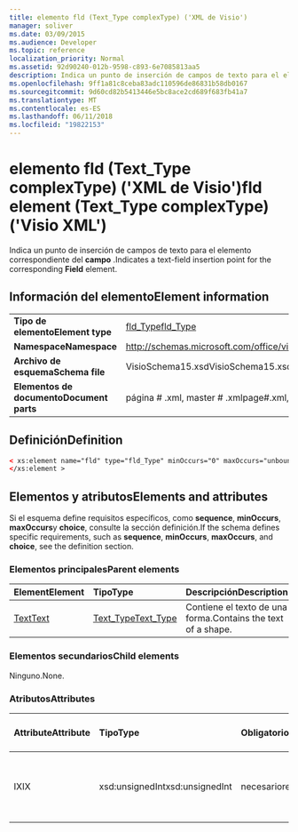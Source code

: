 ```yaml
---
title: elemento fld (Text_Type complexType) ('XML de Visio')
manager: soliver
ms.date: 03/09/2015
ms.audience: Developer
ms.topic: reference
localization_priority: Normal
ms.assetid: 92d90240-012b-9598-c893-6e7085813aa5
description: Indica un punto de inserción de campos de texto para el elemento correspondiente del campo.
ms.openlocfilehash: 9ff1a81c8ceba83adc110596de86831b58db0167
ms.sourcegitcommit: 9d60cd82b5413446e5bc8ace2cd689f683fb41a7
ms.translationtype: MT
ms.contentlocale: es-ES
ms.lasthandoff: 06/11/2018
ms.locfileid: "19822153"
---
```

# <a name="fld-element-texttype-complextype-visio-xml"></a><span data-ttu-id="cc4a6-103">elemento fld (Text_Type complexType) ('XML de Visio')</span><span class="sxs-lookup"><span data-stu-id="cc4a6-103">fld element (Text_Type complexType) ('Visio XML')</span></span>

<span data-ttu-id="cc4a6-104">Indica un punto de inserción de campos de texto para el elemento correspondiente del **campo** .</span><span class="sxs-lookup"><span data-stu-id="cc4a6-104">Indicates a text-field insertion point for the corresponding **Field** element.</span></span> 
  
## <a name="element-information"></a><span data-ttu-id="cc4a6-105">Información del elemento</span><span class="sxs-lookup"><span data-stu-id="cc4a6-105">Element information</span></span>

|||
|:-----|:-----|
|<span data-ttu-id="cc4a6-106">**Tipo de elemento**</span><span class="sxs-lookup"><span data-stu-id="cc4a6-106">**Element type**</span></span> <br/> |[<span data-ttu-id="cc4a6-107">fld_Type</span><span class="sxs-lookup"><span data-stu-id="cc4a6-107">fld_Type</span></span>](fld_type-complextypevisio-xml.md) <br/> |
|<span data-ttu-id="cc4a6-108">**Namespace**</span><span class="sxs-lookup"><span data-stu-id="cc4a6-108">**Namespace**</span></span> <br/> |http://schemas.microsoft.com/office/visio/2012/main  <br/> |
|<span data-ttu-id="cc4a6-109">**Archivo de esquema**</span><span class="sxs-lookup"><span data-stu-id="cc4a6-109">**Schema file**</span></span> <br/> |<span data-ttu-id="cc4a6-110">VisioSchema15.xsd</span><span class="sxs-lookup"><span data-stu-id="cc4a6-110">VisioSchema15.xsd</span></span>  <br/> |
|<span data-ttu-id="cc4a6-111">**Elementos de documento**</span><span class="sxs-lookup"><span data-stu-id="cc4a6-111">**Document parts**</span></span> <br/> |<span data-ttu-id="cc4a6-112">página # .xml, master # .xml</span><span class="sxs-lookup"><span data-stu-id="cc4a6-112">page#.xml, master#.xml</span></span>  <br/> |
   
## <a name="definition"></a><span data-ttu-id="cc4a6-113">Definición</span><span class="sxs-lookup"><span data-stu-id="cc4a6-113">Definition</span></span>

```XML
< xs:element name="fld" type="fld_Type" minOccurs="0" maxOccurs="unbounded" >
</xs:element >
```

## <a name="elements-and-attributes"></a><span data-ttu-id="cc4a6-114">Elementos y atributos</span><span class="sxs-lookup"><span data-stu-id="cc4a6-114">Elements and attributes</span></span>

<span data-ttu-id="cc4a6-115">Si el esquema define requisitos específicos, como **sequence**, **minOccurs**, **maxOccurs**y **choice**, consulte la sección definición.</span><span class="sxs-lookup"><span data-stu-id="cc4a6-115">If the schema defines specific requirements, such as **sequence**, **minOccurs**, **maxOccurs**, and **choice**, see the definition section.</span></span> 
  
### <a name="parent-elements"></a><span data-ttu-id="cc4a6-116">Elementos principales</span><span class="sxs-lookup"><span data-stu-id="cc4a6-116">Parent elements</span></span>

|<span data-ttu-id="cc4a6-117">**Element**</span><span class="sxs-lookup"><span data-stu-id="cc4a6-117">**Element**</span></span>|<span data-ttu-id="cc4a6-118">**Tipo**</span><span class="sxs-lookup"><span data-stu-id="cc4a6-118">**Type**</span></span>|<span data-ttu-id="cc4a6-119">**Descripción**</span><span class="sxs-lookup"><span data-stu-id="cc4a6-119">**Description**</span></span>|
|:-----|:-----|:-----|
|[<span data-ttu-id="cc4a6-120">Text</span><span class="sxs-lookup"><span data-stu-id="cc4a6-120">Text</span></span>](text-element-shapesheet_type-complextypevisio-xml.md) <br/> |[<span data-ttu-id="cc4a6-121">Text_Type</span><span class="sxs-lookup"><span data-stu-id="cc4a6-121">Text_Type</span></span>](text_type-complextypevisio-xml.md) <br/> |<span data-ttu-id="cc4a6-122">Contiene el texto de una forma.</span><span class="sxs-lookup"><span data-stu-id="cc4a6-122">Contains the text of a shape.</span></span>  <br/> |
   
### <a name="child-elements"></a><span data-ttu-id="cc4a6-123">Elementos secundarios</span><span class="sxs-lookup"><span data-stu-id="cc4a6-123">Child elements</span></span>

<span data-ttu-id="cc4a6-124">Ninguno.</span><span class="sxs-lookup"><span data-stu-id="cc4a6-124">None.</span></span>
  
### <a name="attributes"></a><span data-ttu-id="cc4a6-125">Atributos</span><span class="sxs-lookup"><span data-stu-id="cc4a6-125">Attributes</span></span>

|<span data-ttu-id="cc4a6-126">**Attribute**</span><span class="sxs-lookup"><span data-stu-id="cc4a6-126">**Attribute**</span></span>|<span data-ttu-id="cc4a6-127">**Tipo**</span><span class="sxs-lookup"><span data-stu-id="cc4a6-127">**Type**</span></span>|<span data-ttu-id="cc4a6-128">**Obligatorio**</span><span class="sxs-lookup"><span data-stu-id="cc4a6-128">**Required**</span></span>|<span data-ttu-id="cc4a6-129">**Descripción**</span><span class="sxs-lookup"><span data-stu-id="cc4a6-129">**Description**</span></span>|<span data-ttu-id="cc4a6-130">**Valores posibles**</span><span class="sxs-lookup"><span data-stu-id="cc4a6-130">**Possible values**</span></span>|
|:-----|:-----|:-----|:-----|:-----|
|<span data-ttu-id="cc4a6-131">IX</span><span class="sxs-lookup"><span data-stu-id="cc4a6-131">IX</span></span>  <br/> |<span data-ttu-id="cc4a6-132">xsd:unsignedInt</span><span class="sxs-lookup"><span data-stu-id="cc4a6-132">xsd:unsignedInt</span></span>  <br/> |<span data-ttu-id="cc4a6-133">necesario</span><span class="sxs-lookup"><span data-stu-id="cc4a6-133">required</span></span>  <br/> |<span data-ttu-id="cc4a6-134">Índice de base cero del elemento dentro de su elemento primario.</span><span class="sxs-lookup"><span data-stu-id="cc4a6-134">The zero-based index of the element within its parent element.</span></span>  <br/> |<span data-ttu-id="cc4a6-135">Valores del tipo xsd:unsignedInt.</span><span class="sxs-lookup"><span data-stu-id="cc4a6-135">Values of the xsd:unsignedInt type.</span></span>  <br/> |
   

